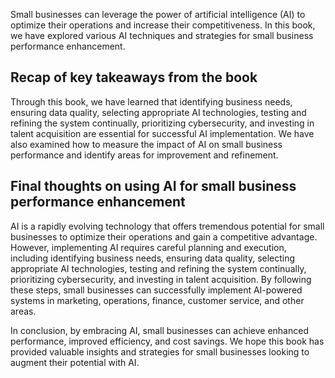 

Small businesses can leverage the power of artificial intelligence (AI) to optimize their operations and increase their competitiveness. In this book, we have explored various AI techniques and strategies for small business performance enhancement.

Recap of key takeaways from the book
------------------------------------

Through this book, we have learned that identifying business needs, ensuring data quality, selecting appropriate AI technologies, testing and refining the system continually, prioritizing cybersecurity, and investing in talent acquisition are essential for successful AI implementation. We have also examined how to measure the impact of AI on small business performance and identify areas for improvement and refinement.

Final thoughts on using AI for small business performance enhancement
---------------------------------------------------------------------

AI is a rapidly evolving technology that offers tremendous potential for small businesses to optimize their operations and gain a competitive advantage. However, implementing AI requires careful planning and execution, including identifying business needs, ensuring data quality, selecting appropriate AI technologies, testing and refining the system continually, prioritizing cybersecurity, and investing in talent acquisition. By following these steps, small businesses can successfully implement AI-powered systems in marketing, operations, finance, customer service, and other areas.

In conclusion, by embracing AI, small businesses can achieve enhanced performance, improved efficiency, and cost savings. We hope this book has provided valuable insights and strategies for small businesses looking to augment their potential with AI.
